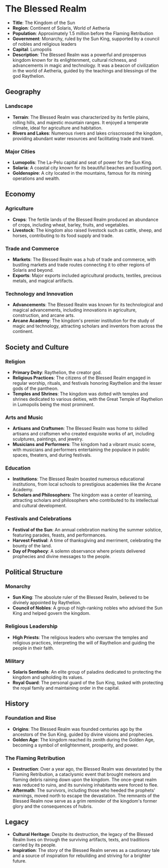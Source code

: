 # The Blessed Realm

- **Title**: The Kingdom of the Sun
- **Region**: Continent of Solaris, World of Aetheria
- **Population**: Approximately 1.5 million before the Flaming Retribution
- **Government**: Monarchy, ruled by the Sun King, supported by a council of nobles and religious leaders
- **Capital**: Lumopolis
- **Description**: The Blessed Realm was a powerful and prosperous kingdom known for its enlightenment, cultural richness, and advancements in magic and technology. It was a beacon of civilization in the world of Aetheria, guided by the teachings and blessings of the god Raythelion.

## **Geography**

### **Landscape**
- **Terrain**: The Blessed Realm was characterized by its fertile plains, rolling hills, and majestic mountain ranges. It enjoyed a temperate climate, ideal for agriculture and habitation.
- **Rivers and Lakes**: Numerous rivers and lakes crisscrossed the kingdom, providing abundant water resources and facilitating trade and travel.

### **Major Cities**
- **Lumopolis**: The La-Pelu capital and seat of power for the Sun King.
- **Solaria**: A coastal city known for its beautiful beaches and bustling port.
- **Goldenspire**: A city located in the mountains, famous for its mining operations and wealth.

## **Economy**

### **Agriculture**
- **Crops**: The fertile lands of the Blessed Realm produced an abundance of crops, including wheat, barley, fruits, and vegetables.
- **Livestock**: The kingdom also raised livestock such as cattle, sheep, and horses, contributing to its food supply and trade.

### **Trade and Commerce**
- **Markets**: The Blessed Realm was a hub of trade and commerce, with bustling markets and trade routes connecting it to other regions of Solaris and beyond.
- **Exports**: Major exports included agricultural products, textiles, precious metals, and magical artifacts.

### **Technology and Innovation**
- **Advancements**: The Blessed Realm was known for its technological and magical advancements, including innovations in agriculture, construction, and arcane arts.
- **Arcane Academy**: The kingdom's premier institution for the study of magic and technology, attracting scholars and inventors from across the continent.

## **Society and Culture**

### **Religion**
- **Primary Deity**: Raythelion, the creator god.
- **Religious Practices**: The citizens of the Blessed Realm engaged in regular worship, rituals, and festivals honoring Raythelion and the lesser gods of the pantheon.
- **Temples and Shrines**: The kingdom was dotted with temples and shrines dedicated to various deities, with the Great Temple of Raythelion in Lumopolis being the most prominent.

### **Arts and Music**
- **Artisans and Craftsmen**: The Blessed Realm was home to skilled artisans and craftsmen who created exquisite works of art, including sculptures, paintings, and jewelry.
- **Musicians and Performers**: The kingdom had a vibrant music scene, with musicians and performers entertaining the populace in public spaces, theaters, and during festivals.

### **Education**
- **Institutions**: The Blessed Realm boasted numerous educational institutions, from local schools to prestigious academies like the Arcane Academy.
- **Scholars and Philosophers**: The kingdom was a center of learning, attracting scholars and philosophers who contributed to its intellectual and cultural development.

### **Festivals and Celebrations**
- **Festival of the Sun**: An annual celebration marking the summer solstice, featuring parades, feasts, and performances.
- **Harvest Festival**: A time of thanksgiving and merriment, celebrating the bounty of the land.
- **Day of Prophecy**: A solemn observance where priests delivered prophecies and divine messages to the people.

## **Political Structure**

### **Monarchy**
- **Sun King**: The absolute ruler of the Blessed Realm, believed to be divinely appointed by Raythelion.
- **Council of Nobles**: A group of high-ranking nobles who advised the Sun King and helped govern the kingdom.

### **Religious Leadership**
- **High Priests**: The religious leaders who oversaw the temples and religious practices, interpreting the will of Raythelion and guiding the people in their faith.

### **Military**
- **Solaris Sentinels**: An elite group of paladins dedicated to protecting the kingdom and upholding its values.
- **Royal Guard**: The personal guard of the Sun King, tasked with protecting the royal family and maintaining order in the capital.

## **History**

### **Foundation and Rise**
- **Origins**: The Blessed Realm was founded centuries ago by the ancestors of the Sun King, guided by divine visions and prophecies.
- **Golden Age**: The kingdom reached its zenith during the Golden Age, becoming a symbol of enlightenment, prosperity, and power.

### **The Flaming Retribution**
- **Destruction**: Over a year ago, the Blessed Realm was devastated by the Flaming Retribution, a cataclysmic event that brought meteors and flaming debris raining down upon the kingdom. The once-great realm was reduced to ruins, and its surviving inhabitants were forced to flee.
- **Aftermath**: The survivors, including those who heeded the prophets' warnings, moved north to escape the devastation. The remnants of the Blessed Realm now serve as a grim reminder of the kingdom's former glory and the consequences of hubris.

## **Legacy**
- **Cultural Heritage**: Despite its destruction, the legacy of the Blessed Realm lives on through the surviving artifacts, texts, and traditions carried by its people.
- **Inspiration**: The story of the Blessed Realm serves as a cautionary tale and a source of inspiration for rebuilding and striving for a brighter future.

